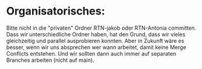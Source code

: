 # Organisatorisches:
Bitte nicht in die "privaten" Ordner RTN-jakob oder RTN-Antonia committen. Dass wir unterschiedliche Ordner haben, hat den Grund, dass wir vieles gleichzeitig und parallel ausprobieren konnten. Aber in Zukunft wäre es besser, wenn wir uns absprechen wer wann arbeitet, damit keine Merge Conflicts entstehen. Und wir sollten dann auch immer auf separaten Branches arbeiten (nicht auf main).

